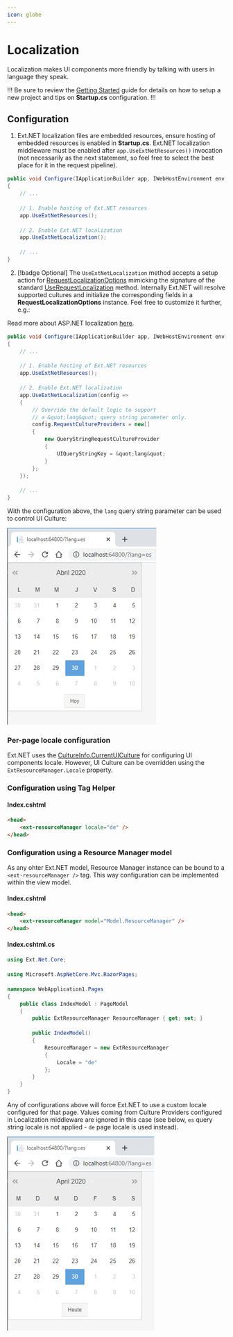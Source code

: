```yaml
---
icon: globe
---
```

# Localization

Localization makes UI components more friendly by talking with users in language they speak.

!!!
Be sure to review the [Getting Started](getting_started.md) guide for details on how to setup a new project and tips on **Startup.cs** configuration.
!!!

## Configuration

1.  Ext.NET localization files are embedded resources, ensure hosting of embedded resources is enabled in **Startup.cs**. Ext.NET localization middleware must be enabled after `app.UseExtNetResources()` invocation (not necessarily as the next statement, so feel free to select the best place for it in the request pipeline).

```cs
public void Configure(IApplicationBuilder app, IWebHostEnvironment env)
{
    // ...

    // 1. Enable hosting of Ext.NET resources
    app.UseExtNetResources();

    // 2. Enable Ext.NET localization
    app.UseExtNetLocalization();

    // ...
}
```

2.  [!badge Optional] The `UseExtNetLocalization` method accepts a setup action for [RequestLocalizationOptions](https://docs.microsoft.com/en-us/dotnet/api/microsoft.aspnetcore.builder.requestlocalizationoptions) mimicking the signature of the standard [UseRequestLocalization](https://docs.microsoft.com/en-us/dotnet/api/microsoft.aspnetcore.builder.applicationbuilderextensions.userequestlocalization) method. Internally Ext.NET will resolve supported cultures and initialize the corresponding fields in a **RequestLocalizationOptions** instance. Feel free to customize it further, e.g.:

Read more about ASP.NET localization [here](https://docs.microsoft.com/en-us/aspnet/core/fundamentals/localization).

```cs
public void Configure(IApplicationBuilder app, IWebHostEnvironment env)
{
    // ...

    // 1. Enable hosting of Ext.NET resources
    app.UseExtNetResources();

    // 2. Enable Ext.NET localization
    app.UseExtNetLocalization(config =>
    {
        // Override the default logic to support
        // a &quot;lang&quot; query string parameter only.
        config.RequestCultureProviders = new[]
        {
            new QueryStringRequestCultureProvider
            {
                UIQueryStringKey = &quot;lang&quot;
            }
        };
    });

    // ...
}
```

With the configuration above, the `lang` query string parameter can be used to control UI Culture:

![](/static/lang-param-sample.png)

### Per-page locale configuration

Ext.NET uses the [CultureInfo.CurrentUICulture](https://docs.microsoft.com/ru-ru/dotnet/api/system.globalization.cultureinfo.currentuiculture) for configuring UI components locale. However, UI Culture can be overridden using the `ExtResourceManager.Locale` property.

### Configuration using Tag Helper

#### Index.cshtml

```html
<head>
    <ext-resourceManager locale="de" />
</head>
```

### Configuration using a Resource Manager model

As any ohter Ext.NET model, Resource Manager instance can be bound to a `<ext-resourceManager />` tag. This way configuration can be implemented within the view model.

#### Index.cshtml

```html
<head>
    <ext-resourceManager model="Model.ResourceManager" />
</head>
```

#### Index.cshtml.cs

```cs
using Ext.Net.Core;

using Microsoft.AspNetCore.Mvc.RazorPages;

namespace WebApplication1.Pages
{
    public class IndexModel : PageModel
    {
        public ExtResourceManager ResourceManager { get; set; }

        public IndexModel()
        {
            ResourceManager = new ExtResourceManager
            {
                Locale = "de"
            };
        }
    }
}
```

Any of configurations above will force Ext.NET to use a custom locale configured for that page. Values coming from Culture Providers configured in Localization middleware are ignored in this case (see below, `es` query string locale is not applied - `de` page locale is used instead).

![](/static/localization-sample.png)
